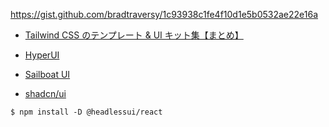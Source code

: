 https://gist.github.com/bradtraversy/1c93938c1fe4f10d1e5b0532ae22e16a

* [Tailwind CSS のテンプレート & UI キット集【まとめ】](https://qiita.com/Masahiro111/items/f7d6ad8280ae92717f0f)

* [HyperUI](https://www.hyperui.dev/)
* [Sailboat UI](https://sailboatui.com/)
* [shadcn/ui](https://ui.shadcn.com/)

```
$ npm install -D @headlessui/react
```

